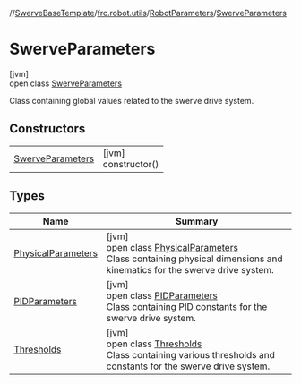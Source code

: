//[SwerveBaseTemplate](../../../../index.md)/[frc.robot.utils](../../index.md)/[RobotParameters](../index.md)/[SwerveParameters](index.md)

# SwerveParameters

[jvm]\
open class [SwerveParameters](index.md)

Class containing global values related to the swerve drive system.

## Constructors

| | |
|---|---|
| [SwerveParameters](-swerve-parameters.md) | [jvm]<br>constructor() |

## Types

| Name | Summary |
|---|---|
| [PhysicalParameters](-physical-parameters/index.md) | [jvm]<br>open class [PhysicalParameters](-physical-parameters/index.md)<br>Class containing physical dimensions and kinematics for the swerve drive system. |
| [PIDParameters](-p-i-d-parameters/index.md) | [jvm]<br>open class [PIDParameters](-p-i-d-parameters/index.md)<br>Class containing PID constants for the swerve drive system. |
| [Thresholds](-thresholds/index.md) | [jvm]<br>open class [Thresholds](-thresholds/index.md)<br>Class containing various thresholds and constants for the swerve drive system. |
